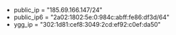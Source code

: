 - public_ip = "185.69.166.147/24"
- public_ip6 = "2a02:1802:5e:0:984c:abff:fe86:df3d/64"
- ygg_ip = "302:1d81:cef8:3049:2cd:ef92:c0ef:da50"
